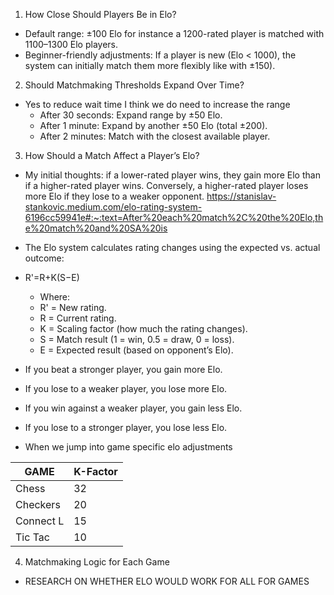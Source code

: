 1. How Close Should Players Be in Elo?
- Default range: ±100 Elo for instance a 1200-rated player is matched with 1100–1300 Elo players.
- Beginner-friendly adjustments: If a player is new (Elo < 1000), the system can initially match them more flexibly like with ±150).

2. Should Matchmaking Thresholds Expand Over Time?
- Yes to reduce wait time I think we do need to increase the range
  - After 30 seconds: Expand range by ±50 Elo.
  - After 1 minute: Expand by another ±50 Elo (total ±200).
  - After 2 minutes: Match with the closest available player.

3. How Should a Match Affect a Player’s Elo?
- My initial thoughts: if a lower-rated player wins, they gain more Elo than if a higher-rated player wins. Conversely, a higher-rated player loses more Elo if they lose to a weaker opponent.
  https://stanislav-stankovic.medium.com/elo-rating-system-6196cc59941e#:~:text=After%20each%20match%2C%20the%20Elo,the%20match%20and%20SA%20is
- The Elo system calculates rating changes using the expected vs. actual outcome:
- R'=R+K(S−E)
  - Where:
  - R' = New rating. 
  - R = Current rating. 
  - K = Scaling factor (how much the rating changes). 
  - S = Match result (1 = win, 0.5 = draw, 0 = loss). 
  - E = Expected result (based on opponent’s Elo).

- If you beat a stronger player, you gain more Elo. 
- If you lose to a weaker player, you lose more Elo. 
- If you win against a weaker player, you gain less Elo. 
- If you lose to a stronger player, you lose less Elo.

- When we jump into game specific elo adjustments

| GAME      | K-Factor |
|-----------|----------|
| Chess     | 32       |
| Checkers  | 20       |
| Connect L | 15       |
| Tic Tac   | 10       |


4. Matchmaking Logic for Each Game
- RESEARCH ON WHETHER ELO WOULD WORK FOR ALL FOR GAMES